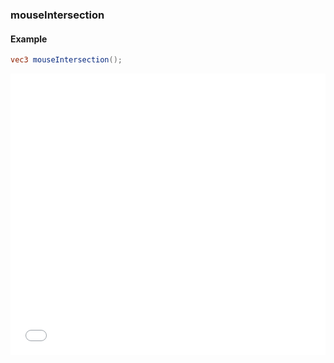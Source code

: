 ### mouseIntersection
#### Example
```glsl
vec3 mouseIntersection();
```
<iframe width="100%" height="450px" src="/sculpture/-LVeH0-GW-m_-7eA0iHn?&example=true&embed=true" frameborder="0"></iframe>
